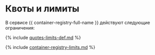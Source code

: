 # Квоты и лимиты

В сервисе {{ container-registry-full-name }} действуют следующие ограничения:

{% include [quotes-limits-def.md](../../_includes/quotes-limits-def.md) %}

{% include [container-registry-limits.md](../../_includes/container-registry-limits.md) %}